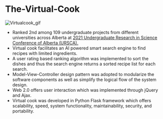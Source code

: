 # The-Virtual-Cook

![Virtualcook_gif](https://user-images.githubusercontent.com/63525918/211660918-b8a21566-54f5-4b04-aa13-cc44a6fd35f0.gif)

* Ranked 2nd among 109 undergraduate projects from different universities across Alberta at [2021 Undergraduate Research in Science Conference of Alberta (URSCA).](https://concordia.ab.ca/cue-student-award-winners-at-ursca-2021/)
* Virtual cook facilitates an AI powered smart search engine to find recipes with limited ingredients.
* A user rating based ranking algorithm was implemented to sort the dishes and thus the search  engine returns a sorted recipe list for each search.
* Model-View-Controller  design pattern was adopted to modularize the software components as well as simplify the logical flow of the system design.
* Web 2.0 offers user interaction which was implemented through jQuery and Ajax.
* Virtual cook was developed in Python Flask framework which offers scalability, speed, system functionality, maintainability, security, and portability.
